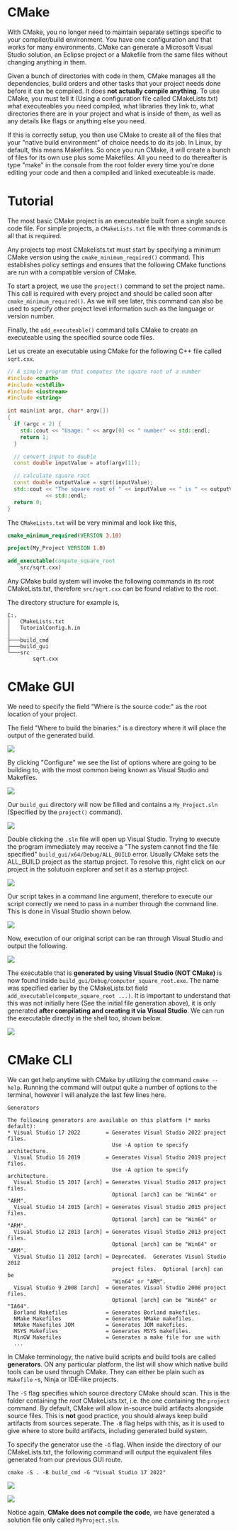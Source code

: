 # CMake

With CMake, you no longer need to maintain separate settings specific to your compiler/build environment. You have one configuration and that works for many environments. CMake can generate a Microsoft Visual Studio solution, an Eclipse project or a Makefile from the same files without changing anything in them.

Given a bunch of directories with code in them, CMake manages all the dependencies, build orders and other tasks that your project needs done before it can be compiled. It does **not actually compile anything**. To use CMake, you must tell it (Using a configuration file called CMakeLists.txt) what executeables you need compiled, what libraries they link to, what directories there are in your project and what is inside of them, as well as any details like flags or anything else you need.

If this is correctly setup, you then use CMake to create all of the files that your "native build environment" of choice needs to do its job. In Linux, by default, this means Makefiles. So once you run CMake, it will create a bunch of files for its own use plus some Makefiles. All you need to do thereafter is type "make" in the console from the root folder every time you're done editing your code and then a compiled and linked executeable is made.

# Tutorial

The most basic CMake project is an executeable built from a single source code file. For simple projects, a `CMakeLists.txt` file with three commands is all that is required. 

Any projects top most CMakelists.txt must start by specifying a minimum CMake version using the `cmake_minimum_required()` command. This establishes policy settings and ensures that the following CMake functions are run with a compatible version of CMake.

To start a project, we use the `project()` command to set the project name. This call is required with every project and should be called soon after `cmake_minimum_required()`. As we will see later, this command can also be used to specify other project level information such as the language or version number.

Finally, the `add_executeable()` command tells CMake to create an executeable using the specified source code files.

Let us create an executable using CMake for the following C++ file called `sqrt.cxx`.

```C++
// A simple program that computes the square root of a number
#include <cmath>
#include <cstdlib>
#include <iostream>
#include <string>

int main(int argc, char* argv[])
{
  if (argc < 2) {
    std::cout << "Usage: " << argv[0] << " number" << std::endl;
    return 1;
  }

  // convert input to double
  const double inputValue = atof(argv[1]);

  // calculate square root
  const double outputValue = sqrt(inputValue);
  std::cout << "The square root of " << inputValue << " is " << outputValue
            << std::endl;
  return 0;
}

```

The `CMakeLists.txt` will be very minimal and look like this,

```CMake
cmake_minimum_required(VERSION 3.10)

project(My_Project VERSION 1.0)

add_executable(compute_square_root 
    src/sqrt.cxx)
```

Any CMake build system will invoke the following commands in its root CMakeLists.txt, therefore `src/sqrt.cxx` can be found relative to the root.


The directory structure for example is,
```
C:.
│   CMakeLists.txt
│   TutorialConfig.h.in
│
├───build_cmd
├───build_gui
└───src
        sqrt.cxx
```

# CMake GUI
We need to specify the field "Where is the source code:" as the root location of your project.

The field "Where to build the binaries:" is a directory where it will place the output of the generated build. 

![](./images/1.PNG)

By clicking "Configure" we see the list of options where are going to be building to, with the most common being known as Visual Studio and Makefiles.

![](./images/2.PNG)


Our  `build_gui` directory will now be filled and contains a `My_Project.sln` (Specified by the `project()` command).

![](./images/3.PNG)

Double clicking the `.sln` file will open up Visual Studio. Trying to execute the program immediately may receive a "The system cannot find the file specified" `build_gui/x64/Debug/ALL_BUILD`  error. Usually CMake sets the ALL_BUILD project as the startup project. To resolve this, right click on our project in the solutuoin explorer and set it as a startup project.

![](./images/4.PNG)

Our script takes in a command line argument, therefore to execute our script correctly we need to pass in a number through the command line. This is done in Visual Studio shown below.

![](./images/5.PNG)

Now, execution of our original script can be ran through Visual Studio and output the following.

![](./images/6.PNG)

The executable that is **generated by using Visual Studio (NOT CMake)** is now found inside `build_gui/Debug/computer_square_root.exe`. The name was specified earlier by the CMakeLists.txt field `add_executable(compute_square_root ...)`.
It is important to understand that this was not initially here (See the initial file generation above), it is only generated **after compilating and creating it via Visual Studio**. We can run the executable directly in the shell too, shown below.

![](./images/7.PNG)

# CMake CLI

We can get help anytime with CMake by utilizing the command `cmake --help`. Running the command will output quite a number of options to the terminal, however I will analyze the last few lines here.

```
Generators

The following generators are available on this platform (* marks default):
* Visual Studio 17 2022        = Generates Visual Studio 2022 project files.
                                 Use -A option to specify architecture.
  Visual Studio 16 2019        = Generates Visual Studio 2019 project files.
                                 Use -A option to specify architecture.
  Visual Studio 15 2017 [arch] = Generates Visual Studio 2017 project files.
                                 Optional [arch] can be "Win64" or "ARM".
  Visual Studio 14 2015 [arch] = Generates Visual Studio 2015 project files.
                                 Optional [arch] can be "Win64" or "ARM".
  Visual Studio 12 2013 [arch] = Generates Visual Studio 2013 project files.
                                 Optional [arch] can be "Win64" or "ARM".
  Visual Studio 11 2012 [arch] = Deprecated.  Generates Visual Studio 2012
                                 project files.  Optional [arch] can be
                                 "Win64" or "ARM".
  Visual Studio 9 2008 [arch]  = Generates Visual Studio 2008 project files.
                                 Optional [arch] can be "Win64" or "IA64".
  Borland Makefiles            = Generates Borland makefiles.
  NMake Makefiles              = Generates NMake makefiles.
  NMake Makefiles JOM          = Generates JOM makefiles.
  MSYS Makefiles               = Generates MSYS makefiles.
  MinGW Makefiles              = Generates a make file for use with
  ...
```

In CMake terminology, the native build scripts and build tools are called **generators**. ON any particular platform, the list will show which native build tools can be used through CMake. They can either be plain such as `Makefile` -s, Ninja or IDE-like projects.

The `-S` flag specifies which source directory CMake should scan. This is the folder containing the *root* CMakeLists.txt, i.e. the one containing the `project` command. By default, CMake will allow in-source build artifacts alongside source files. This is **not** good practice, you should always keep build artifacts from sources seperate. The `-B` flag helps with this, as it is used to give where to store build artifacts, including generated build system.

To specify the generator use the `-G` flag.
When inside the directory of our CMakeLists.txt, the following command will output the equivalent files generated from our previous GUI route.

```cmake -S . -B build_cmd -G "Visual Studio 17 2022"```

![](./images/9.PNG)

![](./images/8.PNG)

Notice again, **CMake does not compile the code**, we have generated a solution file only called `MyProject.sln`.